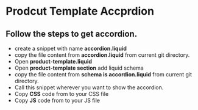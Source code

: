 # Prodcut Template Accprdion 

## Follow the steps to get accordion.
- create a snippet with name **accordion.liquid** 
- copy the file content from **accordion.liquid** from current git directory.
- Open **product-template.liquid**
- Open **product-template section** add liquid schema 
- copy the file content from **schema is accordion.liquid** from current git directory.
- Call this snippet wherever you want to show the accordion.
- Copy **CSS** code from to your CSS file
- Copy **JS** code from to your JS file

